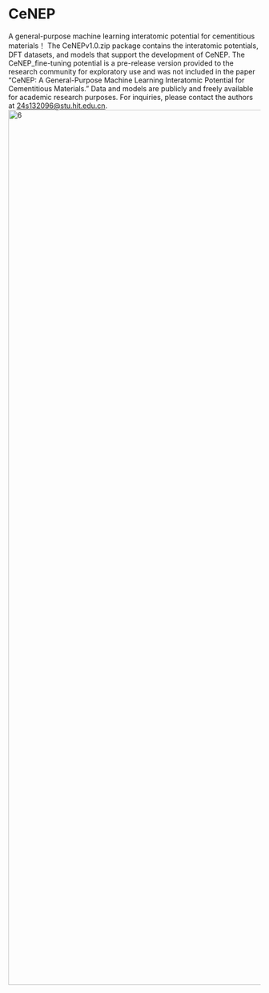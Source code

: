# CeNEP
A general-purpose machine learning interatomic potential for cementitious materials！
The CeNEPv1.0.zip package contains the interatomic potentials, DFT datasets, and models that support the development of CeNEP.
The CeNEP_fine-tuning potential is a pre-release version provided to the research community for exploratory use and was not included in the paper “CeNEP: A General-Purpose Machine Learning Interatomic Potential for Cementitious Materials.”
Data and models are publicly and freely available for academic research purposes.
For inquiries, please contact the authors at 24s132096@stu.hit.edu.cn.
<img width="3250" height="1750" alt="6" src="https://github.com/user-attachments/assets/2332337c-1a6d-40fe-87a4-2db0de318244" />
